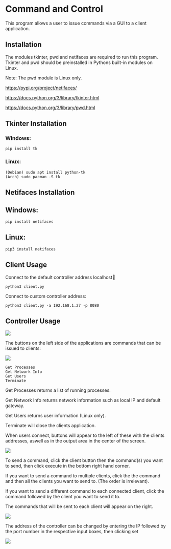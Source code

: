 
# Command and Control

This program allows a user to issue commands via  a GUI to a client application.

## Installation

The modules tkinter, pwd and netifaces are required to run this program. 
Tkinter and pwd should be preinstalled in Pythons built-in modules on Linux.

Note: The pwd module is Linux only.

https://pypi.org/project/netifaces/

https://docs.python.org/3/library/tkinter.html

https://docs.python.org/3/library/pwd.html


## Tkinter Installation

### Windows:
    pip install tk

### Linux:
    (Debian) sudo apt install python-tk
    (Arch) sudo pacman -S tk

## Netifaces Installation

## Windows:
    pip install netifaces

## Linux:
    pip3 install netifaces



## Client Usage
Connect to the default controller address localhost:1234:

    python3 client.py

Connect to custom controller address:

    python3 client.py -a 192.168.1.27 -p 8080


## Controller Usage
![](https://github.coventry.ac.uk/5062CEM/11006301_CW2/blob/main/images/gui.png)

The buttons on the left side of the applications 
are commands that can be issued to clients:

![](https://github.coventry.ac.uk/5062CEM/11006301_CW2/blob/main/images/command_buttons.png)

    Get Processes
    Get Network Info
    Get Users
    Terminate


Get Processes returns a list of running processes.



Get Network Info returns network information such as local IP and default gateway.

Get Users returns user information (Linux only).

Terminate will close the clients application.


When users connect, buttons will appear to the left of these with the clients addresses, aswell as in the output area in the center of the screen. 

![](https://github.coventry.ac.uk/5062CEM/11006301_CW2/blob/main/images/connected_clients.png)

To send a command, click the client button then the command(s) you want to send, then click execute in the bottom right hand corner. 


If you want to send a command to multiple clients, click the the command and then all the clients you want to send to. (The order is irrelevant).


If you want to send a different command to each connected client, click the command followed by the client you want to send it to.

The commands that will be sent to each client will appear on the right.


![](https://github.coventry.ac.uk/5062CEM/11006301_CW2/blob/main/images/command_widget.png)


The address of the controller can be changed by entering the IP followed by the port number in the respective input boxes, then clicking set

![](https://github.coventry.ac.uk/5062CEM/11006301_CW2/blob/main/images/address_box.png)





